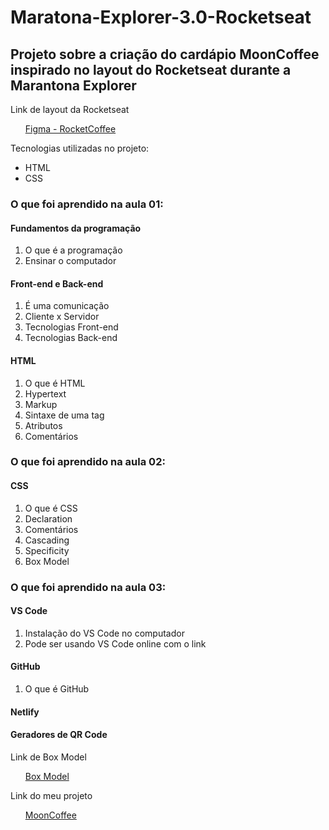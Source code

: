 <h1> Maratona-Explorer-3.0-Rocketseat </h1>

<h2> Projeto sobre a criação do cardápio MoonCoffee inspirado no layout do Rocketseat durante a Marantona Explorer </h2>

<p> Link de layout da Rocketseat </p>
<ul>
  <a href="https://www.figma.com/community/file/1138209866997102496" target="_blank"> Figma - RocketCoffee </a>
</ul>

<p> Tecnologias utilizadas no projeto: </p>
<ul>
  <li> HTML</li>
  <li> CSS </li>
</ul>

<h3> O que foi aprendido na aula 01: </h3>

<h4> Fundamentos da programação </h4>
<ol>
  <li> O que é a programação </li>
  <li> Ensinar o computador </li>
</ol>

<h4> Front-end e Back-end </h4>

<ol>
  <li> É uma comunicação </li>
  <li> Cliente x Servidor </li>
  <li> Tecnologias Front-end </li>
  <li> Tecnologias Back-end </li>
</ol>

<h4> HTML </h4>

<ol>
  <li> O que é HTML </li>
  <li> Hypertext </li>
  <li> Markup </li>
  <li> Sintaxe de uma tag </li>
  <li> Atributos </li>
  <li> Comentários </li>
</ol>

<h3> O que foi aprendido na aula 02: </h3>

<h4> CSS </h4>

<ol>
  <li> O que é CSS </li>
  <li> Declaration </li>
  <li> Comentários </li>
  <li> Cascading </li>
  <li> Specificity </li>
  <li> Box Model </li>
</ol>

<h3> O que foi aprendido na aula 03: </h3>

<h4> VS Code </h4>

<ol>
  <li> Instalação do VS Code no computador </li>
  <li> Pode ser usando VS Code online com o link </li>
</ol>

<h4> GitHub </h4>

<ol>
  <li> O que é GitHub </li>
</ol>

<h4> Netlify </h4>
<ul>
  <a href="www.netlify.com" target="_blank"></a>
</ul>


<h4> Geradores de QR Code </h4>
<ul>
  <a href="https://br.qr-code-generator.com/" target="_blank"></a>
</ul>

<p> Link de Box Model </p>
<ul>
  <a href="http://espezua.github.io/blog/imgs/boxmodel.png" target="_blank"> Box Model </a>
</ul>

<p> Link do meu projeto </p>
<ul>
  <a href="https://sparkly-sunburst-064969.netlify.app/" target="_blank"> MoonCoffee </a>
</ul>
